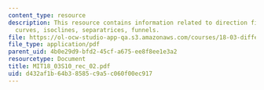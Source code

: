 ```yaml
---
content_type: resource
description: This resource contains information related to direction fields, integral
  curves, isoclines, separatrices, funnels.
file: https://ol-ocw-studio-app-qa.s3.amazonaws.com/courses/18-03-differential-equations-spring-2010/d432af1b64b38585c9a5c060f00ec917_MIT18_03S10_rec_02.pdf
file_type: application/pdf
parent_uid: 4b0e29d9-bfd2-45cf-a675-ee8f8ee1e3a2
resourcetype: Document
title: MIT18_03S10_rec_02.pdf
uid: d432af1b-64b3-8585-c9a5-c060f00ec917
---
```

